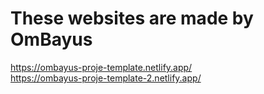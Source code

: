 # These websites are made by OmBayus
https://ombayus-proje-template.netlify.app/
<br>
https://ombayus-proje-template-2.netlify.app/
